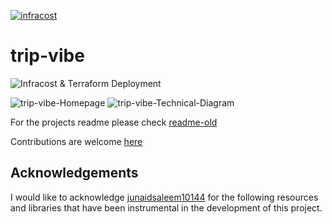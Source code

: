 [![infracost](https://img.shields.io/endpoint?url=https://dashboard.api.infracost.io/shields/json/f3961a3c-4cc5-4bf8-89a8-40dbd608dadb/repos/636343b7-9461-418b-b258-2c6f35b528a2/branch/c013aa23-beab-4d1f-9875-307efba8d6de)](https://dashboard.infracost.io/org/philemonnwanne/repos/636343b7-9461-418b-b258-2c6f35b528a2?tab=settings#config-file-editor)

# trip-vibe

![Infracost & Terraform Deployment](https://github.com/capgp2/tripvibe/actions/workflows/caller.yml/badge.svg)

![trip-vibe-Homepage](images/trip-vibe-homepage.png)
![trip-vibe-Technical-Diagram](images/trip-vibe-technical-diagram.png)

For the projects readme please check [readme-old](docs/README-OLD.md)

Contributions are welcome [here](docs/CONTRIBUTING.md)

## Acknowledgements

I would like to acknowledge [junaidsaleem10144](https://github.com/junaidsaleem10144/VacationVibe) for the following resources and libraries that have been instrumental in the development of this project.